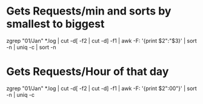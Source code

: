 # Gets Requests/min and sorts by smallest to biggest
zgrep "01/Jan" *.log | cut -d[ -f2 | cut -d] -f1 | awk -F: '{print $2":"$3}' | sort -n | uniq -c | sort -n

# Gets Requests/Hour of that day
zgrep "01/Jan" *.log | cut -d[ -f2 | cut -d] -f1 | awk -F: '{print $2":00"}' | sort -n | uniq -c 
